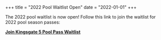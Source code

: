 +++
title = "2022 Pool Waitlist Open"
date = "2022-01-01"
+++

The 2022 pool waitlist is now open! Follow this link to join the waitlist for 2022 pool season passes:

**[Join Kingsgate 5 Pool Pass Waitlist](https://docs.google.com/forms/d/e/1FAIpQLSderAjGPbOxXVmOS24SFJ4k-YbEQQWYLT14-hco8OVjgX2hXQ/viewform?usp=sf_link)**
